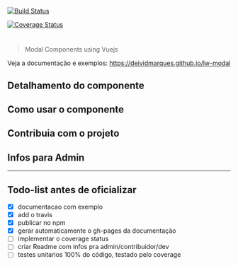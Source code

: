 
[![Build Status](https://travis-ci.org/deividmarques/lw-modal.svg?branch=master)](https://travis-ci.org/deividmarques/lw-modal)

[![Coverage Status](https://coveralls.io/repos/github/deividmarques/lw-modal/badge.svg?branch=master)](https://coveralls.io/github/deividmarques/lw-modal?branch=master)

# <lw-modal>

> Modal Components using Vuejs

Veja a documentação e exemplos: https://deividmarques.github.io/lw-modal

## Detalhamento do componente

## Como usar o componente




## Contribuia com o projeto


## Infos para Admin
_____


## Todo-list antes de oficializar

- [x] documentacao com exemplo
- [x] add o travis
- [x] publicar no npm
- [x] gerar automaticamente o gh-pages da documentação
- [ ] implementar o coverage status
- [ ] criar Readme com infos pra admin/contribuidor/dev
- [ ] testes unitarios 100% do código, testado pelo coverage
